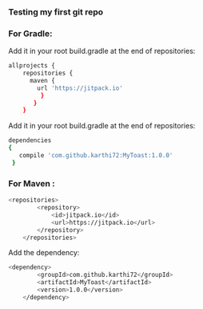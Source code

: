 ### Testing my first git repo

### For Gradle:<br/>
Add it in your root build.gradle at the end of repositories:
```bash
allprojects {
    repositories {
	  maven { 	
	    url 'https://jitpack.io' 
	     }
	   }
	}
```	
Add it in your root build.gradle at the end of repositories:
```bash
dependencies
{
   compile 'com.github.karthi72:MyToast:1.0.0'
 }
  ```

### For Maven :
```bash
<repositories>
		<repository>
		    <id>jitpack.io</id>
		    <url>https://jitpack.io</url>
		</repository>
	</repositories>
```
Add the dependency:
```bash
<dependency>
	    <groupId>com.github.karthi72</groupId>
	    <artifactId>MyToast</artifactId>
	    <version>1.0.0</version>
	</dependency>
  ```
  
